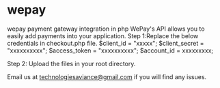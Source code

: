 # wepay
wepay payment gateway integration in php
WePay's API allows you to easily add payments into your application.
Step 1:Replace the below credentials in checkout.php file.
$client_id = "xxxxx";
$client_secret = "xxxxxxxxxx";
$access_token = "xxxxxxxxxx";
$account_id = xxxxxxxxx; 

Step 2: 
Upload the files in your root directory.

Email us at technologiesaviance@gmail.com if you will find any issues.
